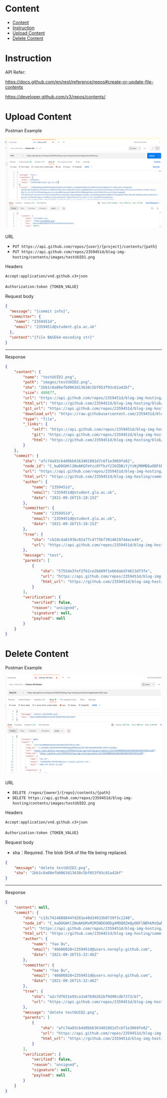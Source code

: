 # Content

* [Content](#content)
* [Instruction](#instruction)
* [Upload Content](#upload-content)
* [Delete Content](#delete-content)

# Instruction

API Refer:

https://docs.github.com/en/rest/reference/repos#create-or-update-file-contents

https://developer.github.com/v3/repos/contents/

# Upload Content

Postman Example

![](/static/2021-09-26-23-02-42.png)

URL

* `PUT https://api.github.com/repos/{user}/{project}/contents/{path}`
* `PUT https://api.github.com/repos/2359451d/blog-img-hosting/contents/images/testUUID1.png`

Headers

```txt
Accept:application/vnd.github.v3+json

Authorization:token {TOKEN_VALUE}
```

Request body

```json
{
  "message": "{commit info}",
  "committer": {
    "name": "2359451d",
    "email": "2359451d@student.gla.ac.uk"
  },
  "content":"{file BASE64-encoding str}"
}
```

---

Response

```json
{
    "content": {
        "name": "testUUID2.png",
        "path": "images/testUUID2.png",
        "sha": "2bb1c0a08efb0063d13638c5bf053f93c81a42bf",
        "size": 480877,
        "url": "https://api.github.com/repos/2359451d/blog-img-hosting/contents/images/testUUID2.png?ref=main",
        "html_url": "https://github.com/2359451d/blog-img-hosting/blob/main/images/testUUID2.png",
        "git_url": "https://api.github.com/repos/2359451d/blog-img-hosting/git/blobs/2bb1c0a08efb0063d13638c5bf053f93c81a42bf",
        "download_url": "https://raw.githubusercontent.com/2359451d/blog-img-hosting/main/images/testUUID2.png",
        "type": "file",
        "_links": {
            "self": "https://api.github.com/repos/2359451d/blog-img-hosting/contents/images/testUUID2.png?ref=main",
            "git": "https://api.github.com/repos/2359451d/blog-img-hosting/git/blobs/2bb1c0a08efb0063d13638c5bf053f93c81a42bf",
            "html": "https://github.com/2359451d/blog-img-hosting/blob/main/images/testUUID2.png"
        }
    },
    "commit": {
        "sha": "afc74a93cb4d0bb6363401081d7c6f1e3069fe82",
        "node_id": "C_kwDOGHhl2NoAKGFmYzc0YTkzY2I0ZDBiYjYzNjM0MDEwODFkN2M2ZjFlMzA2OWZlODI",
        "url": "https://api.github.com/repos/2359451d/blog-img-hosting/git/commits/afc74a93cb4d0bb6363401081d7c6f1e3069fe82",
        "html_url": "https://github.com/2359451d/blog-img-hosting/commit/afc74a93cb4d0bb6363401081d7c6f1e3069fe82",
        "author": {
            "name": "2359451d",
            "email": "2359451d@student.gla.ac.uk",
            "date": "2021-09-26T15:10:15Z"
        },
        "committer": {
            "name": "2359451d",
            "email": "2359451d@student.gla.ac.uk",
            "date": "2021-09-26T15:10:15Z"
        },
        "tree": {
            "sha": "cb2dc4a8193bc02a77c4775bf3914019744ace49",
            "url": "https://api.github.com/repos/2359451d/blog-img-hosting/git/trees/cb2dc4a8193bc02a77c4775bf3914019744ace49"
        },
        "message": "test",
        "parents": [
            {
                "sha": "5755de3fef2f62ce2b609f1e66dabd74613d73fe",
                "url": "https://api.github.com/repos/2359451d/blog-img-hosting/git/commits/5755de3fef2f62ce2b609f1e66dabd74613d73fe",
                "html_url": "https://github.com/2359451d/blog-img-hosting/commit/5755de3fef2f62ce2b609f1e66dabd74613d73fe"
            }
        ],
        "verification": {
            "verified": false,
            "reason": "unsigned",
            "signature": null,
            "payload": null
        }
    }
}
```

# Delete Content

Postman Example

![](/static/2021-09-26-23-33-44.png)

URL

* `DELETE /repos/{owner}/{repo}/contents/{path}`
* `DELETE https://api.github.com/repos/2359451d/blog-img-hosting/contents/images/testUUID2.png`

Headers

```txt
Accept:application/vnd.github.v3+json

Authorization:token {TOKEN_VALUE}
```

Request body

* sha：Required. The blob SHA of the file being replaced.

```json
{
    "message": "delete testUUID2.png",
    "sha": "2bb1c0a08efb0063d13638c5bf053f93c81a42bf"
}
```

---

Response

```json
{
    "content": null,
    "commit": {
        "sha": "c13c7414888044fd281e48d34033b0739f3c1248",
        "node_id": "C_kwDOGHhl2NoAKGMxM2M3NDE0ODg4MDQ0ZmQyODFlNDhkMzQwMzNiMDczOWYzYzEyNDg",
        "url": "https://api.github.com/repos/2359451d/blog-img-hosting/git/commits/c13c7414888044fd281e48d34033b0739f3c1248",
        "html_url": "https://github.com/2359451d/blog-img-hosting/commit/c13c7414888044fd281e48d34033b0739f3c1248",
        "author": {
            "name": "Yao Du",
            "email": "46606028+2359451d@users.noreply.github.com",
            "date": "2021-09-26T15:32:46Z"
        },
        "committer": {
            "name": "Yao Du",
            "email": "46606028+2359451d@users.noreply.github.com",
            "date": "2021-09-26T15:32:46Z"
        },
        "tree": {
            "sha": "a2c7df631e95ca3a8769b262bf9d90cdb7372cb7",
            "url": "https://api.github.com/repos/2359451d/blog-img-hosting/git/trees/a2c7df631e95ca3a8769b262bf9d90cdb7372cb7"
        },
        "message": "delete testUUID2.png",
        "parents": [
            {
                "sha": "afc74a93cb4d0bb6363401081d7c6f1e3069fe82",
                "url": "https://api.github.com/repos/2359451d/blog-img-hosting/git/commits/afc74a93cb4d0bb6363401081d7c6f1e3069fe82",
                "html_url": "https://github.com/2359451d/blog-img-hosting/commit/afc74a93cb4d0bb6363401081d7c6f1e3069fe82"
            }
        ],
        "verification": {
            "verified": false,
            "reason": "unsigned",
            "signature": null,
            "payload": null
        }
    }
}
```